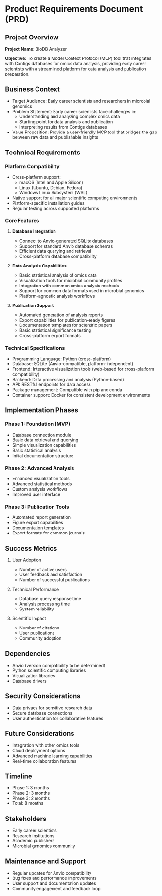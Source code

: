 # Product Requirements Document (PRD)

## Project Overview
**Project Name:** BioDB Analyzer

**Objective:** To create a Model Context Protocol (MCP) tool that integrates with Contigs databases for omics data analysis, providing early career scientists with a streamlined platform for data analysis and publication preparation.

## Business Context
- Target Audience: Early career scientists and researchers in microbial genomics
- Problem Statement: Early career scientists face challenges in:
  - Understanding and analyzing complex omics data
  - Starting point for data analysis and publication
  - Interpreting results from Contigs databases
- Value Proposition: Provide a user-friendly MCP tool that bridges the gap between raw data and publishable insights

## Technical Requirements

### Platform Compatibility
- Cross-platform support:
  - macOS (Intel and Apple Silicon)
  - Linux (Ubuntu, Debian, Fedora)
  - Windows Linux Subsystem (WSL)
- Native support for all major scientific computing environments
- Platform-specific installation guides
- Regular testing across supported platforms

### Core Features
1. **Database Integration**
   - Connect to Anvio-generated SQLite databases
   - Support for standard Anvio database schemas
   - Efficient data querying and retrieval
   - Cross-platform database compatibility

2. **Data Analysis Capabilities**
   - Basic statistical analysis of omics data
   - Visualization tools for microbial community profiles
   - Integration with common omics analysis methods
   - Support for common data formats used in microbial genomics
   - Platform-agnostic analysis workflows

3. **Publication Support**
   - Automated generation of analysis reports
   - Export capabilities for publication-ready figures
   - Documentation templates for scientific papers
   - Basic statistical significance testing
   - Cross-platform export formats

### Technical Specifications
- Programming Language: Python (cross-platform)
- Database: SQLite (Anvio-compatible, platform-independent)
- Frontend: Interactive visualization tools (web-based for cross-platform compatibility)
- Backend: Data processing and analysis (Python-based)
- API: RESTful endpoints for data access
- Package management: Compatible with pip and conda
- Container support: Docker for consistent development environments

## Implementation Phases

### Phase 1: Foundation (MVP)
- Database connection module
- Basic data retrieval and querying
- Simple visualization capabilities
- Basic statistical analysis
- Initial documentation structure

### Phase 2: Advanced Analysis
- Enhanced visualization tools
- Advanced statistical methods
- Custom analysis workflows
- Improved user interface

### Phase 3: Publication Tools
- Automated report generation
- Figure export capabilities
- Documentation templates
- Export formats for common journals

## Success Metrics
1. User Adoption
   - Number of active users
   - User feedback and satisfaction
   - Number of successful publications

2. Technical Performance
   - Database query response time
   - Analysis processing time
   - System reliability

3. Scientific Impact
   - Number of citations
   - User publications
   - Community adoption

## Dependencies
- Anvio (version compatibility to be determined)
- Python scientific computing libraries
- Visualization libraries
- Database drivers

## Security Considerations
- Data privacy for sensitive research data
- Secure database connections
- User authentication for collaborative features

## Future Considerations
- Integration with other omics tools
- Cloud deployment options
- Advanced machine learning capabilities
- Real-time collaboration features

## Timeline
- Phase 1: 3 months
- Phase 2: 3 months
- Phase 3: 2 months
- Total: 8 months

## Stakeholders
- Early career scientists
- Research institutions
- Academic publishers
- Microbial genomics community

## Maintenance and Support
- Regular updates for Anvio compatibility
- Bug fixes and performance improvements
- User support and documentation updates
- Community engagement and feedback loop
